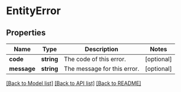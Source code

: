 # EntityError

## Properties
Name | Type | Description | Notes
------------ | ------------- | ------------- | -------------
**code** | **string** | The code of this error. | [optional] 
**message** | **string** | The message for this error. | [optional] 

[[Back to Model list]](../README.md#documentation-for-models) [[Back to API list]](../README.md#documentation-for-api-endpoints) [[Back to README]](../README.md)


